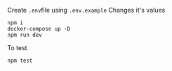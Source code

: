 Create `.env`file using `.env.example`
Changes it's values
```
npm i
docker-compose up -D
npm run dev
```
To test
```
npm test
```
